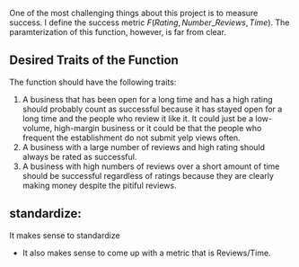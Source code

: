 One of the most challenging things about this project is to measure success.  I define the success metric $F(Rating, Number\_Reviews, Time)$. The paramterization of this function, however, is far from clear.

## Desired Traits of the Function
The function should have the following traits:

1. A business that has been open for a long time and has a high rating should probably count as successful because it has stayed open for a long time and the people who review it like it. It could just be a low-volume, high-margin business or it could be that the people who frequent the establishment do not submit yelp views often. 
2. A business with a large number of reviews and high rating should always be rated as successful.
3. A business with high numbers of reviews over a short amount of time should be successful regardless of ratings because they are clearly making money despite the pitiful reviews. 


## standardize:

It makes sense to standardize 

- It also makes sense to come up with a metric that is Reviews/Time. 
